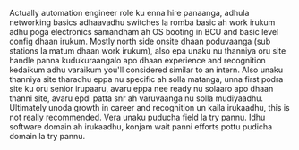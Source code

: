 
Actually automation engineer role ku enna hire panaanga, adhula networking basics adhaavadhu switches la romba basic ah work irukum adhu poga electronics samandham ah OS booting in BCU and basic level config dhaan irukum. Mostly north side onsite dhaan poduvaanga (sub stations la matum dhaan work irukum), also epa unaku nu thanniya oru site handle panna kudukuraangalo apo dhaan experience and recognition kedaikum adhu varaikum you'll considered similar to an intern. Also unaku thanniya site tharadhu eppa nu specific ah solla matanga, unna first podra site ku oru senior irupaaru, avaru eppa nee ready nu solaaro apo dhaan thanni site, avaru epdi patta snr ah varuvaanga nu solla mudiyaadhu. Ultimately unoda growth in career and recognition un kaila irukaadhu, this is not really recommended. Vera unaku puducha field la try pannu. Idhu software domain ah irukaadhu, konjam wait panni efforts pottu pudicha domain la try pannu.
